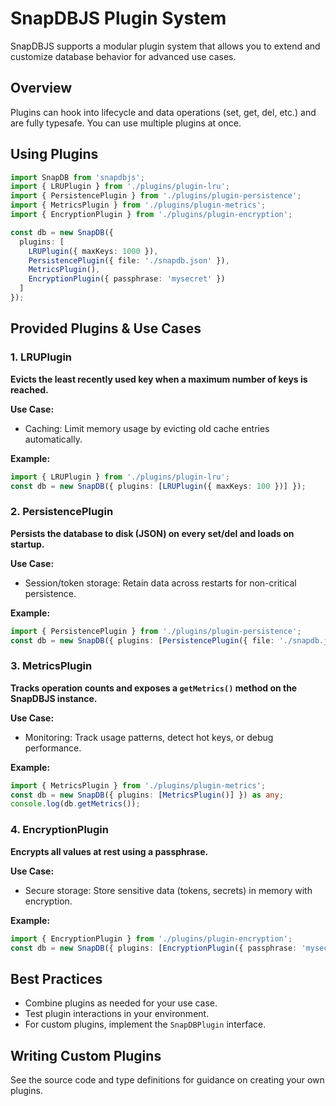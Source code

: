 # SnapDBJS Plugin System

SnapDBJS supports a modular plugin system that allows you to extend and customize database behavior for advanced use cases.

## Overview
Plugins can hook into lifecycle and data operations (set, get, del, etc.) and are fully typesafe. You can use multiple plugins at once.

## Using Plugins
```ts
import SnapDB from 'snapdbjs';
import { LRUPlugin } from './plugins/plugin-lru';
import { PersistencePlugin } from './plugins/plugin-persistence';
import { MetricsPlugin } from './plugins/plugin-metrics';
import { EncryptionPlugin } from './plugins/plugin-encryption';

const db = new SnapDB({
  plugins: [
    LRUPlugin({ maxKeys: 1000 }),
    PersistencePlugin({ file: './snapdb.json' }),
    MetricsPlugin(),
    EncryptionPlugin({ passphrase: 'mysecret' })
  ]
});
```

## Provided Plugins & Use Cases

### 1. LRUPlugin
**Evicts the least recently used key when a maximum number of keys is reached.**

**Use Case:**
- Caching: Limit memory usage by evicting old cache entries automatically.

**Example:**
```ts
import { LRUPlugin } from './plugins/plugin-lru';
const db = new SnapDB({ plugins: [LRUPlugin({ maxKeys: 100 })] });
```

### 2. PersistencePlugin
**Persists the database to disk (JSON) on every set/del and loads on startup.**

**Use Case:**
- Session/token storage: Retain data across restarts for non-critical persistence.

**Example:**
```ts
import { PersistencePlugin } from './plugins/plugin-persistence';
const db = new SnapDB({ plugins: [PersistencePlugin({ file: './snapdb.json' })] });
```

### 3. MetricsPlugin
**Tracks operation counts and exposes a `getMetrics()` method on the SnapDBJS instance.**

**Use Case:**
- Monitoring: Track usage patterns, detect hot keys, or debug performance.

**Example:**
```ts
import { MetricsPlugin } from './plugins/plugin-metrics';
const db = new SnapDB({ plugins: [MetricsPlugin()] }) as any;
console.log(db.getMetrics());
```

### 4. EncryptionPlugin
**Encrypts all values at rest using a passphrase.**

**Use Case:**
- Secure storage: Store sensitive data (tokens, secrets) in memory with encryption.

**Example:**
```ts
import { EncryptionPlugin } from './plugins/plugin-encryption';
const db = new SnapDB({ plugins: [EncryptionPlugin({ passphrase: 'mysecret' })] });
```

## Best Practices
- Combine plugins as needed for your use case.
- Test plugin interactions in your environment.
- For custom plugins, implement the `SnapDBPlugin` interface.

## Writing Custom Plugins
See the source code and type definitions for guidance on creating your own plugins. 